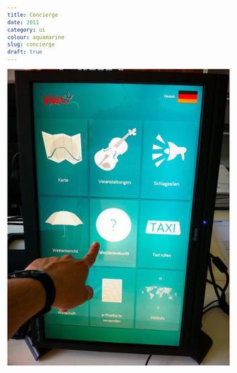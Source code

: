 ```yaml
---
title: Concierge 
date: 2011
category: ui
colour: aquamarine
slug: concierge
draft: true
---
```


![Test Run](iiyama_test.jpg) 